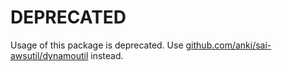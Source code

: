 # DEPRECATED

Usage of this package is deprecated. Use
[github.com/anki/sai-awsutil/dynamoutil](https://github.com/anki/sai-awsutil/tree/master/dynamoutil)
instead.
